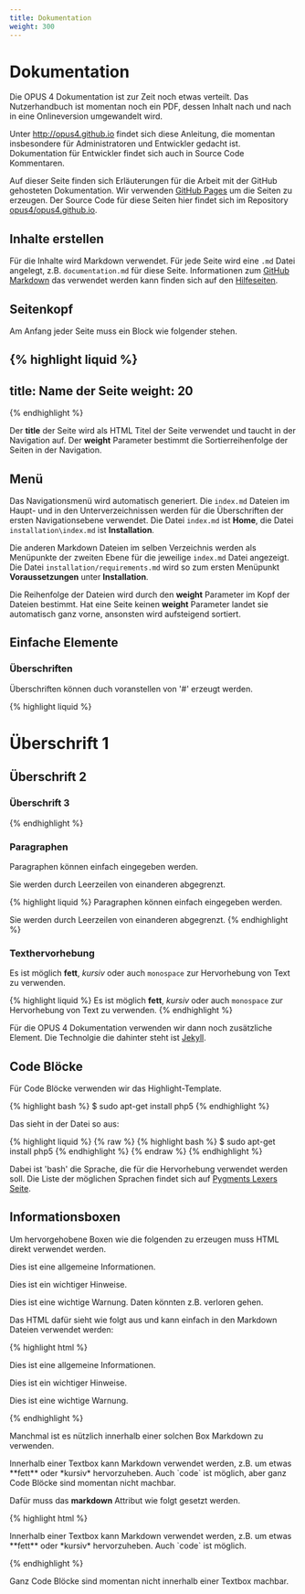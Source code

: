 ```yaml
---
title: Dokumentation
weight: 300
---
```


# Dokumentation

<p class="info">
Die OPUS 4 Dokumentation ist zur Zeit noch etwas verteilt. Das Nutzerhandbuch ist momentan noch ein PDF, dessen Inhalt
nach und nach in eine Onlineversion umgewandelt wird.
</p>

Unter <http://opus4.github.io> findet sich diese Anleitung, die momentan insbesondere für Administratoren und
Entwickler gedacht ist. Dokumentation für Entwickler findet sich auch in Source Code Kommentaren.

Auf dieser Seite finden sich Erläuterungen für die Arbeit mit der GitHub gehosteten Dokumentation.
Wir verwenden [GitHub Pages](https://help.github.com/categories/github-pages-basics/) um die Seiten zu erzeugen.
Der Source Code für diese Seiten hier findet sich im
Repository [opus4/opus4.github.io](https://github.com/opus4/opus4.github.io).

## Inhalte erstellen

Für die Inhalte wird Markdown verwendet. Für jede Seite wird eine `.md` Datei angelegt, z.B. `documentation.md` für
diese Seite. Informationen zum
[GitHub Markdown](https://help.github.com/articles/github-flavored-markdown/) das verwendet werden kann finden sich
auf den [Hilfeseiten](https://help.github.com/).

## Seitenkopf

Am Anfang jeder Seite muss ein Block wie folgender stehen.

{% highlight liquid %}
---
title: Name der Seite
weight: 20
---
{% endhighlight %}

Der **title** der Seite wird als HTML Titel der Seite verwendet und taucht in der Navigation auf.
Der **weight** Parameter bestimmt die Sortierreihenfolge der Seiten in der Navigation.

## Menü

Das Navigationsmenü wird automatisch generiert. Die `index.md` Dateien im Haupt- und in den Unterverzeichnissen werden
für die Überschriften der ersten Navigationsebene verwendet. Die Datei `index.md` ist **Home**, die Datei
`installation\index.md` ist **Installation**.

Die anderen Markdown Dateien im selben Verzeichnis werden als Menüpunkte der zweiten Ebene für die jeweilige
`index.md` Datei angezeigt. Die Datei `installation/requirements.md` wird so zum ersten Menüpunkt **Voraussetzungen**
unter **Installation**.

Die Reihenfolge der Dateien wird durch den **weight** Parameter im Kopf der Dateien bestimmt.
Hat eine Seite keinen **weight** Parameter landet sie automatisch ganz vorne, ansonsten wird aufsteigend sortiert.

## Einfache Elemente

### Überschriften

Überschriften können duch voranstellen von '#' erzeugt werden.

{% highlight liquid %}
# Überschrift 1
## Überschrift 2
### Überschrift 3
{% endhighlight %}

### Paragraphen

Paragraphen können einfach eingegeben werden.

Sie werden durch Leerzeilen von einanderen abgegrenzt.

{% highlight liquid %}
Paragraphen können einfach eingegeben werden.

Sie werden durch Leerzeilen von einanderen abgegrenzt.
{% endhighlight %}

### Texthervorhebung

Es ist möglich **fett**, *kursiv* oder auch `monospace` zur Hervorhebung von Text zu verwenden.

{% highlight liquid %}
Es ist möglich **fett**, *kursiv* oder auch `monospace`
zur Hervorhebung von Text zu verwenden.
{% endhighlight %}

Für die OPUS 4 Dokumentation verwenden wir dann noch zusätzliche Element. Die Technolgie die dahinter steht ist
[Jekyll](http://jekyllrb.com/).

## Code Blöcke

Für Code Blöcke verwenden wir das Highlight-Template.

{% highlight bash %}
$ sudo apt-get install php5
{% endhighlight %}

Das sieht in der Datei so aus:

{% highlight liquid %}
{% raw %}
{% highlight bash %}
$ sudo apt-get install php5
{% endhighlight %}
{% endraw %}
{% endhighlight %}

Dabei ist 'bash' die Sprache, die für die Hervorhebung verwendet werden soll. Die Liste der möglichen Sprachen findet
sich auf [Pygments Lexers Seite](http://pygments.org/docs/lexers/).

## Informationsboxen

Um hervorgehobene Boxen wie die folgenden zu erzeugen muss HTML direkt verwendet werden.

<p class="info">
Dies ist eine allgemeine Informationen.
</p>

<p class="note">
Dies ist ein wichtiger Hinweise.
</p>

<p class="warning">
Dies ist eine wichtige Warnung. Daten könnten z.B. verloren gehen.
</p>

Das HTML dafür sieht wie folgt aus und kann einfach in den Markdown Dateien verwendet werden:

{% highlight html %}
<p class="info">
Dies ist eine allgemeine Informationen.
</p>

<p class="note">
Dies ist ein wichtiger Hinweise.
</p>

<p class="warning">
Dies ist eine wichtige Warnung.
</p>
{% endhighlight %}

Manchmal ist es nützlich innerhalb einer solchen Box Markdown zu verwenden.

<p class="info" markdown="1">
Innerhalb einer Textbox kann Markdown verwendet werden, z.B. um etwas **fett** oder *kursiv* hervorzuheben.
Auch `code` ist möglich, aber ganz Code Blöcke sind momentan nicht machbar.
</p>

Dafür muss das **markdown** Attribut wie folgt gesetzt werden.

{% highlight html %}
<p class="info" markdown="1">
Innerhalb einer Textbox kann Markdown verwendet werden, z.B.
um etwas **fett** oder *kursiv* hervorzuheben. Auch `code`
ist möglich.
</p>
{% endhighlight %}

Ganz Code Blöcke sind momentan nicht innerhalb einer Textbox machbar.




